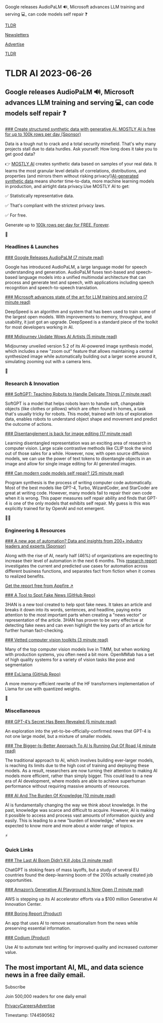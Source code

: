 Google releases AudioPaLM 🔊, Microsoft advances LLM training and serving 💻, can code models self repair ❓

[TLDR](/)

[Newsletters](/newsletters)

[Advertise](https://advertise.tldr.tech/)

[TLDR](/)

# TLDR AI 2023-06-26

## Google releases AudioPaLM 🔊, Microsoft advances LLM training and serving 💻, can code models self repair ❓

### 

[### Create structured synthetic data with generative AI. MOSTLY AI is free for up to 100k rows per day (Sponsor)](https://mostly.ai/?utm_source=newsletter&amp;utm_medium=email&amp;utm_campaign=TLDR_Run_1)

Data is a tough nut to crack and a total security minefield. That's why many projects stall due to data hurdles. Ask yourself: How long does it take you to get good data?

👉 [MOSTLY AI](https://mostly.ai/?utm_source=newsletter&utm_medium=email&utm_campaign=TLDR_Run_1) creates synthetic data based on samples of your real data. It learns the most granular level details of correlations, distributions, and properties (and mirrors them without risking privacy!)[AI-generated synthetic data](https://mostly.ai/?utm_source=newsletter&utm_medium=email&utm_campaign=TLDR_Run_1) means shorter time-to-data, more machine learning models in production, and airtight data privacy.Use MOSTLY AI to get:

✅ Statistically representative data.

✅ That's compliant with the strictest privacy laws.

✅ For free.

Generate up to [100k rows per day for FREE. Forever](https://mostly.ai/?utm_source=newsletter&utm_medium=email&utm_campaign=TLDR_Run_1).

🚀

### Headlines & Launches

[### Google Releases AudioPaLM (7 minute read)](https://google-research.github.io/seanet/audiopalm/examples/?utm_source=tldrai)

Google has introduced AudioPaLM, a large language model for speech understanding and generation. AudioPaLM fuses text-based and speech-based language models into a unified multimodal architecture that can process and generate text and speech, with applications including speech recognition and speech-to-speech translation.

[### Microsoft advances state of the art for LLM training and serving (7 minute read)](https://www.microsoft.com/en-us/research/blog/deepspeed-zero-a-leap-in-speed-for-llm-and-chat-model-training-with-4x-less-communication/?utm_source=tldrai)

DeepSpeed is an algorithm and system that has been used to train some of the largest open models. With improvements to memory, throughput, and usability, it just got an upgrade. DeepSpeed is a standard piece of the toolkit for most developers working in AI.

[### Midjourney Update Wows AI Artists (5 minute read)](https://arstechnica.com/information-technology/2023/06/stunning-midjourney-update-wows-ai-artists-with-camera-like-feature/?utm_source=tldrai)

Midjourney unveiled version 5.2 of its AI-powered image synthesis model, which includes a new "zoom out" feature that allows maintaining a central synthesized image while automatically building out a larger scene around it, simulating zooming out with a camera lens.

🧠

### Research & Innovation

[### SoftGPT: Teaching Robots to Handle Delicate Things (7 minute read)](https://arxiv.org/abs/2306.12677v1?utm_source=tldrai)

SoftGPT is a model that helps robots learn to handle soft, changeable objects (like clothes or pillows) which are often found in homes, a task that's usually tricky for robots. This model, trained with lots of exploration data, enables robots to understand object shape and movement and predict the outcome of actions.

[### Disentanglement is back for image editing (17 minute read)](https://arxiv.org/abs/2306.13078?utm_source=tldrai)

Learning disentangled representation was an exciting area of research in computer vision. Large scale contrastive methods like CLIP took the wind out of those sales for a while. However, now, with open source diffusion models, we can use the power of text tokens to disentangle objects in an image and allow for single image editing for AI generated images.

[### Can modern code models self repair? (25 minute read)](https://arxiv.org/abs/2306.09896?utm_source=tldrai)

Program synthesis is the process of writing computer code automatically. Most of the best models like GPT-4, Turbo, WizardCoder, and StarCoder are great at writing code. However, many models fail to repair their own code when it is wrong. This paper measures self repair ability and finds that GPT-4 is one of the only models that exhibits self repair. My guess is this was explicitly trained for by OpenAI and not emergent.

👨‍💻

### Engineering & Resources

[### A new age of automation? Data and insights from 200+ industry leaders and experts (Sponsor)](https://appfire.com/automation-decoded-workplace-report/?utm_source=tldr&amp;utm_medium=email&amp;utm_campaign=automation-report-isos)

Along with the rise of AI, nearly half (46%) of organizations are expecting to increase their level of automation in the next 6 months. This [research report](https://appfire.com/automation-decoded-workplace-report/?utm_source=tldr&utm_medium=email&utm_campaign=automation-report-isos) investigates the current and predicted use cases for automation across different business functions, and separates fact from fiction when it comes to realized benefits.

[Get the report free from Appfire ↗️](https://appfire.com/automation-decoded-workplace-report/?utm_source=tldr&utm_medium=email&utm_campaign=automation-report-isos)

[### A Tool to Spot Fake News (GitHub Repo)](https://github.com/ni9elf/3han?utm_source=tldrai)

3HAN is a new tool created to help spot fake news. It takes an article and breaks it down into its words, sentences, and headline, paying extra attention to the most important parts when creating a "news vector" or representation of the article. 3HAN has proven to be very effective at detecting fake news and can even highlight the key parts of an article for further human fact-checking.

[### Vetted computer vision toolkits (3 minute read)](https://openmmlab.com/codebase?utm_source=tldrai)

Many of the top computer vision models live in TIMM, but when working with production systems, you often need a bit more. OpenMMlab has a set of high quality systems for a variety of vision tasks like pose and segmentation

[### ExLlama (GitHub Repo)](https://github.com/turboderp/exllama?utm_source=tldrai)

A more memory-efficient rewrite of the HF transformers implementation of Llama for use with quantized weights.

🎁

### Miscellaneous

[### GPT-4’s Secret Has Been Revealed (5 minute read)](https://thealgorithmicbridge.substack.com/p/gpt-4s-secret-has-been-revealed?utm_source=tldrai)

An exploration into the yet-to-be-officially-confirmed news that GPT-4 is not one large model, but a mixture of smaller models.

[### The Bigger-Is-Better Approach To AI Is Running Out Of Road (4 minute read)](https://archive.ph/XwWTi?utm_source=tldrai)

The traditional approach to AI, which involves building ever-larger models, is reaching its limits due to the high cost of training and deploying these models. As a result, researchers are now turning their attention to making AI models more efficient, rather than simply bigger. This could lead to a new era of AI development, where models are able to achieve superhuman performance without requiring massive amounts of resources.

[### AI And The Burden Of Knowledge (10 minute read)](https://thegeneralist.substack.com/p/ai-and-the-burden-of-knowledge?utm_source=tldrai)

AI is fundamentally changing the way we think about knowledge. In the past, knowledge was scarce and difficult to acquire. However, AI is making it possible to access and process vast amounts of information quickly and easily. This is leading to a new "burden of knowledge," where we are expected to know more and more about a wider range of topics.

⚡️

### Quick Links

[### The Last AI Boom Didn’t Kill Jobs (3 minute read)](https://archive.ph/38h5o?utm_source=tldrai)

ChatGPT is stoking fears of mass layoffs, but a study of several EU countries found the deep-learning boom of the 2010s actually created job opportunities.

[### Amazon’s Generative AI Playground Is Now Open (1 minute read)](https://www.axios.com/2023/06/23/amazon-generative-ai-playground-opens?utm_source=tldrai)

AWS is stepping up its AI accelerator efforts via a $100 million Generative AI Innovation Center.

[### Boring Report (Product)](https://www.boringreport.org/?utm_source=tldrai)

An app that uses AI to remove sensationalism from the news while preserving essential information.

[### Codium (Product)](https://www.codium.ai?utm_source=tldrai)

Use AI to automate test writing for improved quality and increased customer value.

## The most important AI, ML, and data science news in a free daily email.

Subscribe

Join 500,000 readers for one daily email

[Privacy](/privacy)[Careers](https://jobs.ashbyhq.com/tldr.tech)[Advertise](/ai/advertise)

Timestamp: 1744590562
